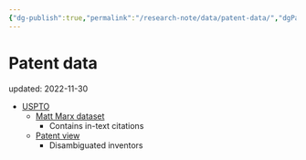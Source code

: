 ```yaml
---
{"dg-publish":true,"permalink":"/research-note/data/patent-data/","dgPassFrontmatter":true}
---
```



# Patent data
updated: 2022-11-30

- [USPTO](https://www.uspto.gov/)
	- [Matt Marx dataset](https://zenodo.org/record/6862477#.YtbXVbbMKrw)
		- Contains in-text citations
	- [Patent view](https://patentsview.org/)
		- Disambiguated inventors 
